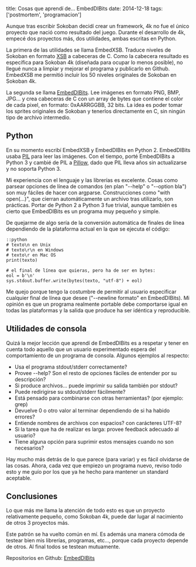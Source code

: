 title: Cosas que aprendí de... EmbedDIBits
date: 2014-12-18
tags: ['postmortem', 'programacion']

Aunque tras escribir Sokoban decidí crear un framework, 4k no fue el único
proyecto que nació como resultado del juego. Durante el desarrollo de 4k,
empecé dos proyectos más, dos utilidades, ambas escritas en Python.

La primera de las utilidades se llama EmbedXSB. Traduce niveles de Sokoban
en formato [XSB][] a cabeceras de C. Como la cabecera resultado es específica
para Sokoban 4k (diseñada para ocupar lo menos posible), no llegué nunca
a limpiar y mejorar el programa y publicarlo en Github. EmbedXSB me permitió
incluír los 50 niveles originales de Sokoban en Sokoban 4k.

La segunda se llama [EmbedDIBits][]. Lee imágenes en formato PNG, BMP, JPG...
y crea cabeceras de C con un array de bytes que contiene el color de cada
pixel, en formato: 0xAARRGGBB, 32 bits. La idea es poder tomar los sprites
originales de Sokoban y tenerlos directamente en C, sin ningún tipo de archivo
intermedio.

[XSB]: http://sokosolve.sourceforge.net/FileFormatXSB.html

## Python

En su momento escribí EmbedXSB y EmbedDIBits en Python 2. EmbedDIBits usaba
[PIL][] para leer las imágenes. Con el tiempo, porté EmbedDIBits a Python 3
y cambié de PIL a [Pillow][], dado que PIL lleva años sin actualizarse y no
soporta Python 3.

Mi experiencia con el lenguaje y las librerías es excelente. Cosas como parsear
opciones de línea de comandos (en plan "--help" o "--option bla") son muy fáciles
de hacer con argparse. Construcciones como "with open(...)", que cierran
automáticamente un archivo tras utilizarlo, son prácticas. Portar de Python 2
a Python 3 fue trivial, aunque también es cierto que EmbedDIBits es un programa
muy pequeño y simple.

De quejarme de algo sería de la conversión automática de finales de línea
dependiendo de la plataforma actual en la que se ejecuta el código:

    ::python
    # texto\n en Unix
    # texto\r\n en Windows
    # texto\r en Mac OS
    print(texto)

    # el final de línea que quieras, pero ha de ser en bytes:
    eol = b'\n'
    sys.stdout.buffer.write(bytes(texto, "utf-8") + eol)

Me quejo porque tengo la costumbre de permitir al usuario especificar cualquier
final de línea que desee ("--newline formato" en EmbedDIBits). Mi opinión es que
un programa realmente portable debe comportarse igual en todas las plataformas
y la salida que produce ha ser idéntica y reproducible.

[PIL]: http://www.pythonware.com/products/pil
[Pillow]: http://pillow.readthedocs.org

## Utilidades de consola

Quizá la mejor lección que aprendí de EmbedDIBits es a respetar y tener en cuenta
todo aquello que un usuario experimentado espera del comportamiento de un programa
de consola. Algunos ejemplos al respecto:

* Usa el programa stdout/stderr correctamente?
* Provee --help? Son el resto de opciones fáciles de entender por su descripción?
* Si produce archivos... puede imprimir su salida también por stdout?
* Puede redirigirse su stdout/stderr fácilmente?
* Está pensado para combinarse con otras herramientas? (por ejemplo: grep)
* Devuelve 0 o otro valor al terminar dependiendo de si ha habido errores?
* Entiende nombres de archivos con espacios? con carácteres UTF-8?
* Si la tarea que ha de realizar es larga: provee feedback adecuado al usuario?
* Tiene alguna opción para suprimir estos mensajes cuando no son necesarios?

Hay mucho más detrás de lo que parece (para variar) y es fácil olvidarse
de las cosas. Ahora, cada vez que empiezo un programa nuevo, reviso todo esto
y me guío por los que ya he hecho para mantener un standard aceptable.

## Conclusiones

Lo que más me llama la atención de todo esto es que un proyecto relativamente
pequeño, como Sokoban 4k, puede dar lugar al nacimiento de otros 3 proyectos más.

Este patrón se ha vuelto común en mí. Es además una manera cómoda de testear
bien mis librerías, programas, etc..., porque cada proyecto depende de otros.
Al final todos se testean mutuamente.

Repositorios en Github: [EmbedDIBits][]

[EmbedDIBits]: https://github.com/Beluki/EmbedDIBits

